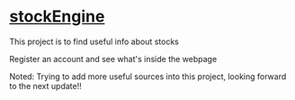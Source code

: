 # <a href="https://stockengine.herokuapp.com/">stockEngine</a>

<stronge>This project is to find useful info about stocks</stronge>
<p>Register an account and see what's inside the webpage</p>
<p>Noted: Trying to add more useful sources into this project, looking forward to the next update!!</p>
